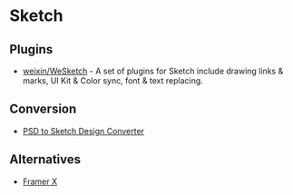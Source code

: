# Sketch

## Plugins

- [weixin/WeSketch](https://github.com/weixin/WeSketch) - A set of plugins for Sketch include drawing links & marks, UI Kit & Color sync, font & text replacing.

## Conversion

- [PSD to Sketch Design Converter](https://avocode.com/convert-psd-to-sketch)

## Alternatives

- [Framer X](https://framer.com/x/)
